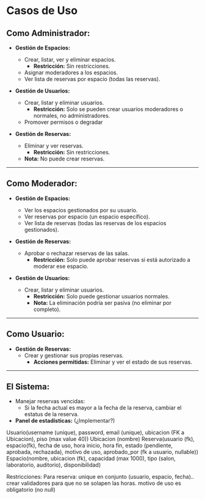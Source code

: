 # Casos de Uso

## Como Administrador:
- **Gestión de Espacios:**
  - Crear, listar, ver y eliminar espacios.
    - **Restricción:** Sin restricciones.
  - Asignar moderadores a los espacios.
  - Ver lista de reservas por espacio (todas las reservas).

- **Gestión de Usuarios:**
  - Crear, listar y eliminar usuarios.
    - **Restricción:** Solo se pueden crear usuarios moderadores o normales, no administradores.
  - Promover permisos o degradar

- **Gestión de Reservas:**
  - Eliminar y ver reservas.
    - **Restricción:** Sin restricciones.
  - **Nota:** No puede crear reservas.

---

## Como Moderador:
- **Gestión de Espacios:**
  - Ver los espacios gestionados por su usuario.
  - Ver reservas por espacio (un espacio específico).
  - Ver lista de reservas (todas las reservas de los espacios gestionados).

- **Gestión de Reservas:**
  - Aprobar o rechazar reservas de las salas.
    - **Restricción:** Solo puede aprobar reservas si está autorizado a moderar ese espacio.

- **Gestión de Usuarios:**
  - Crear, listar y eliminar usuarios.
    - **Restricción:** Solo puede gestionar usuarios normales.
    - **Nota:** La eliminación podría ser pasiva (no eliminar por completo).

---

## Como Usuario:
- **Gestión de Reservas:**
  - Crear y gestionar sus propias reservas.
    - **Acciones permitidas:** Eliminar y ver el estado de sus reservas.

---

## El Sistema:
- Manejar reservas vencidas:
  - Si la fecha actual es mayor a la fecha de la reserva, cambiar el estatus de la reserva.
- **Panel de estadísticas:** (¿Implementar?)


Usuario(username (unique), password, email (unique), ubicacion (FK a Ubicacion), piso (max value 40))
Ubicacion (nombre)
Reserva(usuario (fk), espacio(fk), fecha de uso, hora inicio, hora fin, estado (pendiente, aprobada, rechazada), motivo de uso, aprobado_por (fk a usuario, nullable))
Espacio(nombre, ubicacion (fk), capacidad (max 1000), tipo (salon, laboratorio, auditorio), disponibilidad)


Restricciones:
Para reserva: unique en conjunto (usuario, espacio, fecha).. crear validadores para que no se solapen las horas. motivo de uso es obligatorio (no null)


